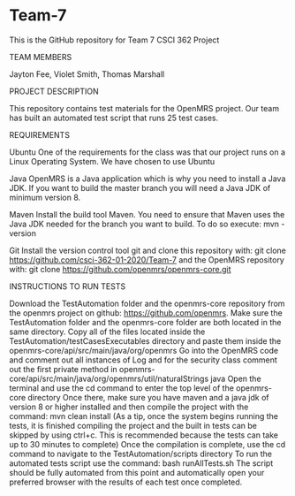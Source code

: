 # Team-7

This is the GitHub repository for Team 7 CSCI 362 Project

TEAM MEMBERS

Jayton Fee, Violet Smith, Thomas Marshall

PROJECT DESCRIPTION

This repository contains test materials for the OpenMRS project. Our team has built an automated test script that runs 25 test cases.

REQUIREMENTS

Ubuntu
One of the requirements for the class was that our project runs on a Linux Operating System. We have chosen to use Ubuntu

Java
OpenMRS is a Java application which is why you need to install a Java JDK.
If you want to build the master branch you will need a Java JDK of minimum version 8.

Maven
Install the build tool Maven.
You need to ensure that Maven uses the Java JDK needed for the branch you want to build.
To do so execute: mvn -version


Git
Install the version control tool git and clone this repository with:
git clone https://github.com/csci-362-01-2020/Team-7
and the OpenMRS repository with:
git clone https://github.com/openmrs/openmrs-core.git




INSTRUCTIONS TO RUN TESTS

Download the TestAutomation folder and the openmrs-core repository from the openmrs project on github: https://github.com/openmrs.
Make sure the TestAutomation folder and the openmrs-core folder are both located in the same directory.
Copy all of the files located inside the TestAutomation/testCasesExecutables directory and paste them inside the openmrs-core/api/src/main/java/org/openmrs
Go into the OpenMRS code and comment out all instances of Log and for the security class comment out the first private method in openmrs-core/api/src/main/java/org/openmrs/util/naturalStrings java
Open the terminal and use the cd command to enter the top level of the openmrs-core directory
Once there, make sure you have maven and a java jdk of version 8 or higher installed and then compile the project with the command: mvn clean install (As a tip, once the system begins running the tests, it is finished compiling the project and the built in tests can be skipped by using ctrl+c.  This is recommended because the tests can take up to 30 minutes to complete)
Once the compilation is complete, use the cd command to navigate to the TestAutomation/scripts directory
To run the automated tests script use the command: bash runAllTests.sh
The script should be fully automated from this point and automatically open your preferred browser with the results of each test once completed. 
